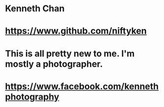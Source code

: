# Kenneth Chan
# https://www.github.com/niftyken
#
# This is all pretty new to me. I'm mostly a photographer.
# https://www.facebook.com/kennethphotography